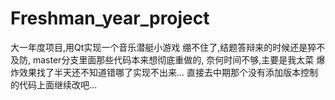 # Freshman_year_project
大一年度项目,用Qt实现一个音乐潜艇小游戏
绷不住了,结题答辩来的时候还是猝不及防,
master分支里面那些代码本来想彻底重做的,
奈何时间不够,主要是我太菜
爆炸效果找了半天还不知道错哪了实现不出来...
直接去中期那个没有添加版本控制的代码上面继续改吧...
